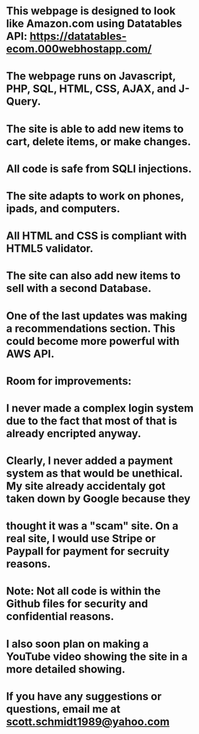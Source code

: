 # This webpage is designed to look like Amazon.com using Datatables API:  https://datatables-ecom.000webhostapp.com/
# The webpage runs on Javascript, PHP, SQL, HTML, CSS, AJAX, and J-Query.
# The site is able to add new items to cart, delete items, or make changes.
# All code is safe from SQLI injections. 
# The site adapts to work on phones, ipads, and computers. 
# All HTML and CSS is compliant with HTML5 validator.
# The site can also add new items to sell with a second Database. 
# One of the last updates was making a recommendations section. This could become more powerful with AWS API.


# Room for improvements:
# I never made a complex login system due to the fact that most of that is already encripted anyway.
# Clearly, I never added a payment system as that would be unethical. My site already accidentaly got taken down by Google because they 
# thought it was a "scam" site. On a real site, I would use Stripe or Paypall for payment for secruity reasons.


# Note: Not all code is within the Github files for security and confidential reasons. 
# I also soon plan on making a YouTube video showing the site in a more detailed showing.

# If you have any suggestions or questions, email me at scott.schmidt1989@yahoo.com
